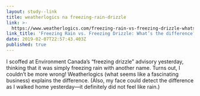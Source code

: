 ```yaml
---
layout: study--link
title: weatherlogics na freezing-rain-drizzle
link: >-
  https://www.weatherlogics.com/freezing-rain-vs-freezing-drizzle-whats-the-difference-2/
link_title: 'Freezing Rain vs. Freezing Drizzle: What’s the difference?'
date: 2019-02-07T22:57:43.403Z
published: true
---
```

I scoffed at Environment Canada’s “freezing drizzle” advisory yesterday, thinking that it was simply freezing rain with another name. Turns out, I couldn’t be more wrong! Weatherlogics (what seems like a fascinating business) explains the difference. (Also, my face could detect the difference as I walked home yesterday—it definitely did not feel like rain.)
